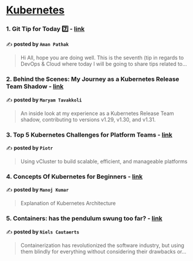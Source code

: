 
<h1><a href=https://medium.com/tag/kubernetes/recommended target="_blank" rel="noopener noreferrer">Kubernetes</a></h1>
<h3>1. Git Tip for Today 7️⃣ - <a href="https://medium.com/@amanpathakdevops/git-tip-for-today-7️⃣-be1caa1232fc" target="_blank" rel="noopener noreferrer">link</a></h3>

✍️ **posted by `Aman Pathak`**

<blockquote>Hi All, hope you are doing well. This is the seventh (tip in regards to DevOps & Cloud where today I will be going to share tips related to…</blockquote>

<h3>2. Behind the Scenes: My Journey as a Kubernetes Release Team Shadow - <a href="https://medium.com/code-like-a-girl/behind-the-scenes-my-journey-as-a-kubernetes-release-team-shadow-630be70effb0" target="_blank" rel="noopener noreferrer">link</a></h3>

✍️ **posted by `Maryam Tavakkoli`**

<blockquote>An inside look at my experience as a Kubernetes Release Team shadow, contributing to versions v1.29, v1.30, and v1.31.</blockquote>

<h3>3. Top 5 Kubernetes Challenges for Platform Teams - <a href="https://medium.com/itnext/top-5-kubernetes-challenges-for-platform-teams-87aa2f59e904" target="_blank" rel="noopener noreferrer">link</a></h3>

✍️ **posted by `Piotr`**

<blockquote>Using vCluster to build scalable, efficient, and manageable platforms</blockquote>

<h3>4. Concepts Of Kubernetes for Beginners - <a href="https://medium.com/@manoj777/concepts-of-kubernetes-for-beginners-4f0450f2239f" target="_blank" rel="noopener noreferrer">link</a></h3>

✍️ **posted by `Manoj Kumar`**

<blockquote>Explanation of Kubernetes Architecture</blockquote>

<h3>5. Containers: has the pendulum swung too far? - <a href="https://medium.com/itnext/containers-has-the-pendulum-swung-too-far-208ad02a6b42" target="_blank" rel="noopener noreferrer">link</a></h3>

✍️ **posted by `Niels Cautaerts`**

<blockquote>Containerization has revolutionized the software industry, but using them blindly for everything without considering their drawbacks or…</blockquote>

